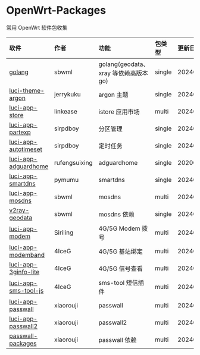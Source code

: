 # OpenWrt-Packages
常用 OpenWrt 软件包收集

|软件|作者|功能|包类型|更新日期|
|:-|:-|:-|:-|:-|
|[golang](https://github.com/sbwml/packages_lang_golang)|sbwml|golang(geodata、xray 等依赖高版本 go)|single|20240605|
|[luci-theme-argon](https://github.com/jerrykuku/luci-theme-argon)|jerrykuku|argon 主题|single|20240519|
|[luci-app-store](https://github.com/linkease/istore)|linkease|istore 应用市场|multi|20240621|
|[luci-app-partexp](https://github.com/sirpdboy/luci-app-partexp)|sirpdboy|分区管理|single|20240428|
|[luci-app-autotimeset](https://github.com/sirpdboy/luci-app-autotimeset)|sirpdboy|定时任务|single|20240410|
|[luci-app-adguardhome](https://github.com/rufengsuixing/luci-app-adguardhome)|rufengsuixing|adguardhome|single|20200113|
|[luci-app-smartdns](https://github.com/pymumu/luci-app-smartdns)|pymumu|smartdns|single|20240503|
|[luci-app-mosdns](https://github.com/sbwml/luci-app-mosdns)|sbwml|mosdns|multi|20240604|
|[v2ray-geodata](https://github.com/sbwml/v2ray-geodata)|sbwml|mosdns 依赖|single|20240603|
|[luci-app-modem](https://github.com/Siriling/5G-Modem-Support)|Siriling|4G/5G Modem 拨号|multi|20240514|
|[luci-app-modemband](https://github.com/4IceG/luci-app-modemband)|4IceG|4G/5G 基站绑定|multi|20240519|
|[luci-app-3ginfo-lite](https://github.com/4IceG/luci-app-3ginfo-lite)|4IceG|4G/5G 信号查看|multi|20240519|
|[luci-app-sms-tool-js](https://github.com/4IceG/luci-app-sms-tool-js)|4IceG|sms-tool 短信插件|multi|20240522|
|[luci-app-passwall](https://github.com/xiaorouji/openwrt-passwall)|xiaorouji|passwall|multi|20240621|
|[luci-app-passwall2](https://github.com/xiaorouji/openwrt-passwall2)|xiaorouji|passwall2|multi|20240428|
|[passwall-packages](https://github.com/xiaorouji/openwrt-passwall-packages)|xiaorouji|passwall 依赖|multi|20240621|
